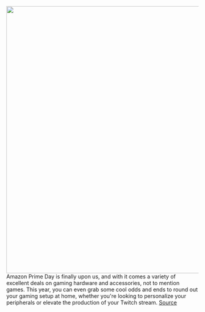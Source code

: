 <img src='https://cdn.vox-cdn.com/thumbor/V-BWsojXHjy2fwV5Sss39cBBJO4=/0x0:2040x1360/1200x800/filters:focal(857x517:1183x843)/cdn.vox-cdn.com/uploads/chorus_image/image/71098913/acastro_190208_3223_game_streaming.0.jpg' width='700px' /><br/>
Amazon Prime Day is finally upon us, and with it comes a variety of excellent deals on gaming hardware and accessories, not to mention games. This year, you can even grab some cool odds and ends to round out your gaming setup at home, whether you're looking to personalize your peripherals or elevate the production of your Twitch stream.
<a href='https://www.theverge.com/23198918/amazon-prime-day-best-pc-playstation-xbox-switch-gaming-game-deals-2022'> Source <a/>